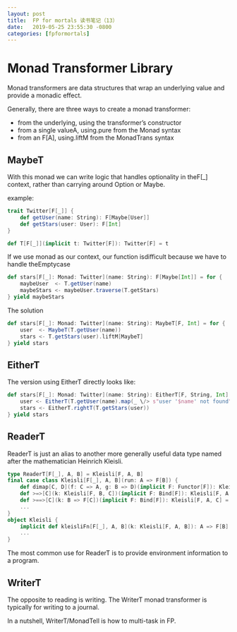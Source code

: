 ```yaml
---
layout: post
title:  FP for mortals 读书笔记（13）
date:   2019-05-25 23:55:30 -0800
categories: [fpformortals]
---
```


# Monad Transformer Library

Monad transformers are data structures that wrap an underlying value and provide a monadic effect.

Generally, there are three ways to create a monad transformer:

+ from the underlying, using the transformer’s constructor
+ from a single valueA, using.pure from the Monad syntax
+ from an F\[A\], using.liftM from the MonadTrans syntax

## MaybeT

With this monad we can write logic that handles optionality in theF\[_\] context, rather than carrying around Option or Maybe.

example:

```scala
trait Twitter[F[_]] {
    def getUser(name: String): F[Maybe[User]]
    def getStars(user: User): F[Int]
}

def T[F[_]](implicit t: Twitter[F]): Twitter[F] = t
```

If we use monad as our context, our function isdifficult because we have to handle theEmptycase

```scala
def stars[F[_]: Monad: Twitter](name: String): F[Maybe[Int]] = for {
    maybeUser  <- T.getUser(name)
    maybeStars <- maybeUser.traverse(T.getStars)
} yield maybeStars
```

The solution

```scala
def stars[F[_]: Monad: Twitter](name: String): MaybeT[F, Int] = for {
    user  <- MaybeT(T.getUser(name))
    stars <- T.getStars(user).liftM[MaybeT]
} yield stars
```

## EitherT

The version using EitherT directly looks like:

```scala
def stars[F[_]: Monad: Twitter](name: String): EitherT[F, String, Int] = for {
    user <- EitherT(T.getUser(name).map(_ \/> s"user '$name' not found"))
    stars <- EitherT.rightT(T.getStars(user))
} yield stars
```

## ReaderT

ReaderT is just an alias to another more generally useful data type named after the mathematician Heinrich Kleisli.

```scala
type ReaderT[F[_], A, B] = Kleisli[F, A, B]
final case class Kleisli[F[_], A, B](run: A => F[B]) {
    def dimap[C, D](f: C => A, g: B => D)(implicit F: Functor[F]): Kleisli[F, C, D] = Kleisli(c => run(f(c)).map(g))
    def >=>[C](k: Kleisli[F, B, C])(implicit F: Bind[F]): Kleisli[F, A, C] = ...
    def >==>[C](k: B => F[C])(implicit F: Bind[F]): Kleisli[F, A, C] = this >=> Kleisli(k)
    ...
}
object Kleisli {
    implicit def kleisliFn[F[_], A, B](k: Kleisli[F, A, B]): A => F[B] = k.run
    ...
}
```

The most common use for ReaderT is to provide environment information to a program. 

## WriterT

The opposite to reading is writing. The WriterT monad transformer is typically for writing to a journal.

In a nutshell, WriterT/MonadTell is how to multi-task in FP.